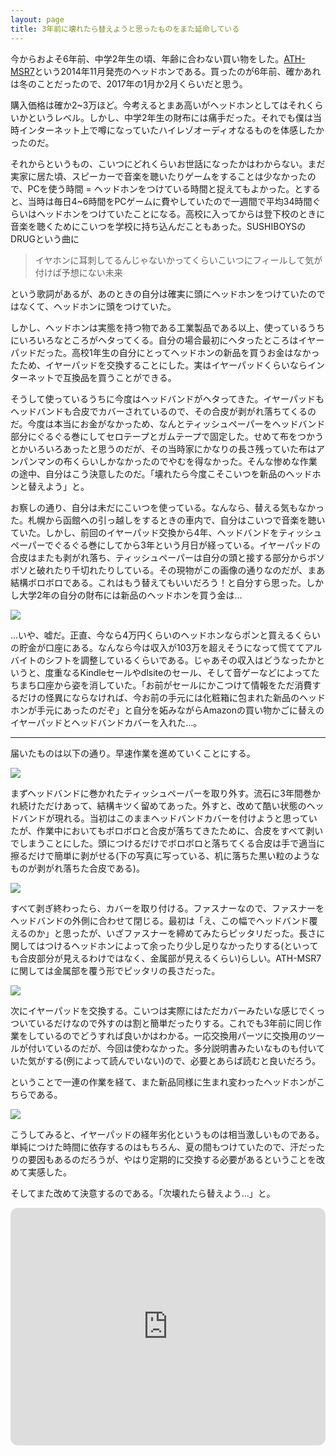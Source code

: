 ```yaml
---
layout: page
title: 3年前に壊れたら替えようと思ったものをまた延命している
---
```


今からおよそ6年前、中学2年生の頃、年齢に合わない買い物をした。[ATH-MSR7](https://www.audio-technica.co.jp/product/ATH-MSR7)という2014年11月発売のヘッドホンである。買ったのが6年前、確かあれは冬のことだったので、2017年の1月か2月くらいだと思う。

購入価格は確か2~3万ほど。今考えるとまあ高いがヘッドホンとしてはそれくらいかというレベル。しかし、中学2年生の財布には痛手だった。それでも僕は当時インターネット上で噂になっていたハイレゾオーディオなるものを体感したかったのだ。

それからというもの、こいつにどれくらいお世話になったかはわからない。まだ実家に居た頃、スピーカーで音楽を聴いたりゲームをすることは少なかったので、PCを使う時間 = ヘッドホンをつけている時間と捉えてもよかった。とすると、当時は毎日4~6時間をPCゲームに費やしていたので一週間で平均34時間ぐらいはヘッドホンをつけていたことになる。高校に入ってからは登下校のときに音楽を聴くためにこいつを学校に持ち込んだこともあった。SUSHIBOYSのDRUGという曲に

> イヤホンに耳刺してるんじゃないかってくらいこいつにフィールして気が付けば予想にない未来

という歌詞があるが、あのときの自分は確実に頭にヘッドホンをつけていたのではなくて、ヘッドホンに頭をつけていた。

しかし、ヘッドホンは実態を持つ物である工業製品である以上、使っているうちにいろいろなところがヘタってくる。自分の場合最初にヘタったところはイヤーパッドだった。高校1年生の自分にとってヘッドホンの新品を買うお金はなかったため、イヤーパッドを交換することにした。実はイヤーパッドくらいならインターネットで互換品を買うことができる。

そうして使っているうちに今度はヘッドバンドがヘタってきた。イヤーパッドもヘッドバンドも合皮でカバーされているので、その合皮が剥がれ落ちてくるのだ。今度は本当にお金がなかっため、なんとティッシュペーパーをヘッドバンド部分にぐるぐる巻にしてセロテープとガムテープで固定した。せめて布をつかうとかいろいろあったと思うのだが、その当時家にかなりの長さ残っていた布はアンパンマンの布くらいしかなかったのでやむを得なかった。そんな惨めな作業の途中、自分はこう決意したのだ。「壊れたら今度こそこいつを新品のヘッドホンと替えよう」と。

お察しの通り、自分は未だにこいつを使っている。なんなら、替える気もなかった。札幌から函館への引っ越しをするときの車内で、自分はこいつで音楽を聴いていた。しかし、前回のイヤーパッド交換から4年、ヘッドバンドをティッシュペーパーでぐるぐる巻にしてから3年という月日が経っている。イヤーパッドの合皮はまたも剥がれ落ち、ティッシュペーパーは自分の頭と接する部分からボソボソと破れたり千切れたりしている。その現物がこの画像の通りなのだが、まあ結構ボロボロである。これはもう替えてもいいだろう！と自分すら思った。しかし大学2年の自分の財布には新品のヘッドホンを買う金は…

![](https://firebasestorage.googleapis.com/v0/b/kdatabase-1088a.appspot.com/o/2023-11-09-3b7815%2FIMG_3835.JPG?alt=media)

…いや、嘘だ。正直、今なら4万円くらいのヘッドホンならポンと買えるくらいの貯金が口座にある。なんなら今は収入が103万を超えそうになって慌ててアルバイトのシフトを調整しているくらいである。じゃあその収入はどうなったかというと、度重なるKindleセールやdlsiteのセール、そして音ゲーなどによってたちまち口座から姿を消していた。「お前がセールにかこつけて情報をただ消費するだけの怪異にならなければ、今お前の手元には化粧箱に包まれた新品のヘッドホンが手元にあったのだぞ」と自分を妬みながらAmazonの買い物かごに替えのイヤーパッドとヘッドバンドカバーを入れた…。

---

届いたものは以下の通り。早速作業を進めていくことにする。

![](https://firebasestorage.googleapis.com/v0/b/kdatabase-1088a.appspot.com/o/2023-11-09-3b7815%2FIMG_3836.JPG?alt=media)


まずヘッドバンドに巻かれたティッシュペーパーを取り外す。流石に3年間巻かれ続けただけあって、結構キツく留めてあった。外すと、改めて酷い状態のヘッドバンドが現れる。当初はこのままヘッドバンドカバーを付けようと思っていたが、作業中においてもボロボロと合皮が落ちてきたために、合皮をすべて剥いでしまうことにした。頭につけるだけでボロボロと落ちてくる合皮は手で適当に擦るだけで簡単に剥がせる(下の写真に写っている、机に落ちた黒い粒のようなものが剥がれ落ちた合皮である)。

![](https://firebasestorage.googleapis.com/v0/b/kdatabase-1088a.appspot.com/o/2023-11-09-3b7815%2FIMG_3837.JPG?alt=media)


すべて剥ぎ終わったら、カバーを取り付ける。ファスナーなので、ファスナーをヘッドバンドの外側に合わせて閉じる。最初は「え、この幅でヘッドバンド覆えるのか」と思ったが、いざファスナーを締めてみたらピッタリだった。長さに関してはつけるヘッドホンによって余ったり少し足りなかったりする(といっても合皮部分が見えるわけではなく、金属部が見えるくらい)らしい。ATH-MSR7に関しては金属部を覆う形でピッタリの長さだった。

![](https://firebasestorage.googleapis.com/v0/b/kdatabase-1088a.appspot.com/o/2023-11-09-3b7815%2FIMG_3838.JPG?alt=media)

次にイヤーパッドを交換する。こいつは実際にはただカバーみたいな感じでくっついているだけなので外すのは割と簡単だったりする。これでも3年前に同じ作業をしているのでどうすれば良いかはわかる。一応交換用パーツに交換用のツールが付いているのだが、今回は使わなかった。多分説明書みたいなものも付いていた気がする(例によって読んでいない)ので、必要とあらば読むと良いだろう。

ということで一連の作業を経て、また新品同様に生まれ変わったヘッドホンがこちらである。

![](https://firebasestorage.googleapis.com/v0/b/kdatabase-1088a.appspot.com/o/2023-11-09-3b7815%2FIMG_3841.JPG?alt=media)

こうしてみると、イヤーパッドの経年劣化というものは相当激しいものである。単純につけた時間に依存するのはもちろん、夏の間もつけていたので、汗だったりの要因もあるのだろうが、やはり定期的に交換する必要があるということを改めて実感した。

そしてまた改めて決意するのである。「次壊れたら替えよう…」と。

<iframe style="border-radius:12px" src="https://open.spotify.com/embed/track/1yGt5Tdjd1YJ2VJFzidqrP?utm_source=generator" width="100%" height="380" frameBorder="0" allowfullscreen="" allow="autoplay; clipboard-write; encrypted-media; fullscreen; picture-in-picture"></iframe>